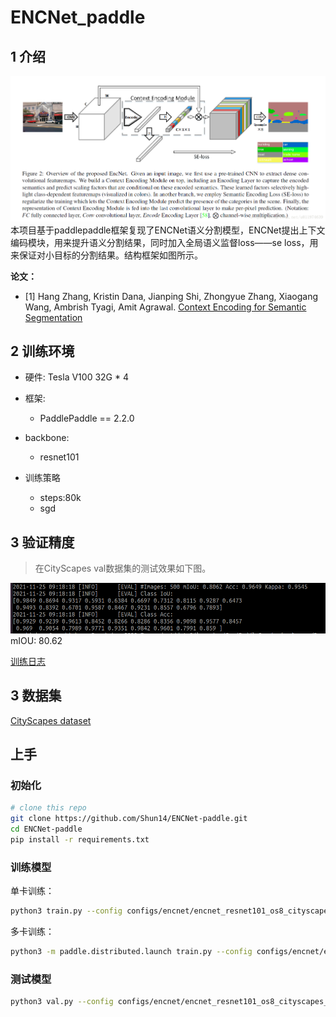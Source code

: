 # ENCNet_paddle

## 1 介绍
![images](images/network.png)  
本项目基于paddlepaddle框架复现了ENCNet语义分割模型，ENCNet提出上下文编码模块，用来提升语义分割结果，同时加入全局语义监督loss——se loss，用来保证对小目标的分割结果。结构框架如图所示。

**论文：**
- [1] Hang Zhang, Kristin Dana, Jianping Shi, Zhongyue Zhang, Xiaogang Wang, Ambrish Tyagi, Amit Agrawal. [Context Encoding for Semantic Segmentation](https://paperswithcode.com/paper/context-encoding-for-semantic-segmentation)

## 2 训练环境
- 硬件: Tesla V100 32G * 4

- 框架:
    - PaddlePaddle == 2.2.0

- backbone:
    - resnet101
- 训练策略
    - steps:80k
    - sgd 

## 3 验证精度
>在CityScapes val数据集的测试效果如下图。

![images](images/eval_image.png)  
mIOU: 80.62

[训练日志](log/workerlog.0)
## 3 数据集
[CityScapes dataset](https://www.cityscapes-dataset.com/)

## 上手
### 初始化
```bash
# clone this repo
git clone https://github.com/Shun14/ENCNet-paddle.git
cd ENCNet-paddle
pip install -r requirements.txt
```

### 训练模型
单卡训练：
```bash
python3 train.py --config configs/encnet/encnet_resnet101_os8_cityscapes_1024x512_80k.yml  --log_iter 100 --save_interval 1000 --do_eval --use_vdl 
```
多卡训练：
```bash
python3 -m paddle.distributed.launch train.py --config configs/encnet/encnet_resnet101_os8_cityscapes_1024x512_80k.yml  --log_iter 100 --save_interval 1000 --do_eval --use_vdl 
```

### 测试模型
```bash
python3 val.py --config configs/encnet/encnet_resnet101_os8_cityscapes_1024x512_80k.yml --model_path models/iter_80000model.pdparams
```
